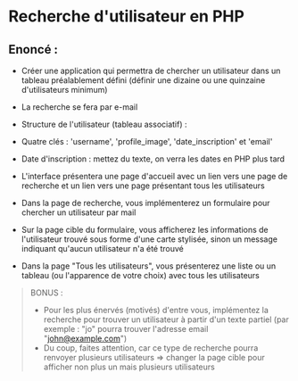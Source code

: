 # Recherche d'utilisateur en PHP

## Enoncé :

- Créer une application qui permettra de chercher un utilisateur dans un tableau préalablement défini (définir une dizaine ou une quinzaine d'utilisateurs minimum)
- La recherche se fera par e-mail

- Structure de l'utilisateur (tableau associatif) :
- Quatre clés : 'username', 'profile_image', 'date_inscription' et 'email'
- Date d'inscription : mettez du texte, on verra les dates en PHP plus tard

- L'interface présentera une page d'accueil avec un lien vers une page de recherche et un lien vers une page présentant tous les utilisateurs
- Dans la page de recherche, vous implémenterez un formulaire pour chercher un utilisateur par mail

- Sur la page cible du formulaire, vous afficherez les informations de l'utilisateur trouvé sous forme d'une carte stylisée, sinon un message indiquant qu'aucun utilisateur n'a été trouvé

- Dans la page "Tous les utilisateurs", vous présenterez une liste ou un tableau (ou l'apparence de votre choix) avec tous les utilisateurs

>BONUS :
>- Pour les plus énervés (motivés) d'entre vous, implémentez la recherche pour trouver un utilisateur à partir d'un texte partiel (par exemple : "jo" pourra trouver l'adresse email "john@example.com")
>- Du coup, faites attention, car ce type de recherche pourra renvoyer plusieurs utilisateurs => changer la page cible pour afficher non plus un mais plusieurs utilisateurs
